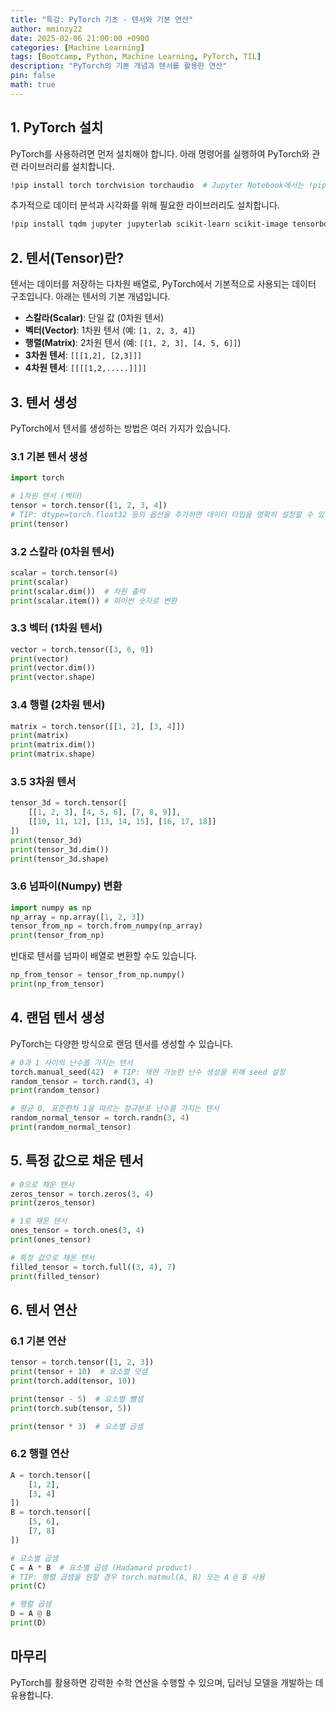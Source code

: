 ```yaml
---
title: "특강: PyTorch 기초 - 텐서와 기본 연산"
author: mminzy22
date: 2025-02-06 21:00:00 +0900
categories: [Machine Learning]
tags: [Bootcamp, Python, Machine Learning, PyTorch, TIL]
description: "PyTorch의 기본 개념과 텐서를 활용한 연산"
pin: false
math: true
---
```



## 1. PyTorch 설치

PyTorch를 사용하려면 먼저 설치해야 합니다. 아래 명령어를 실행하여 PyTorch와 관련 라이브러리를 설치합니다.

```bash
!pip install torch torchvision torchaudio  # Jupyter Notebook에서는 !pip 사용 가능, 터미널에서는 ! 없이 실행
```

추가적으로 데이터 분석과 시각화를 위해 필요한 라이브러리도 설치합니다.

```bash
!pip install tqdm jupyter jupyterlab scikit-learn scikit-image tensorboard torchmetrics matplotlib pandas
```

## 2. 텐서(Tensor)란?

텐서는 데이터를 저장하는 다차원 배열로, PyTorch에서 기본적으로 사용되는 데이터 구조입니다. 아래는 텐서의 기본 개념입니다.

- **스칼라(Scalar)**: 단일 값 (0차원 텐서)
- **벡터(Vector)**: 1차원 텐서 (예: `[1, 2, 3, 4]`)
- **행렬(Matrix)**: 2차원 텐서 (예: `[[1, 2, 3], [4, 5, 6]]`)
- **3차원 텐서**: `[[[1,2], [2,3]]]`
- **4차원 텐서**: `[[[[1,2,.....]]]]`

## 3. 텐서 생성

PyTorch에서 텐서를 생성하는 방법은 여러 가지가 있습니다.

### 3.1 기본 텐서 생성

```python
import torch

# 1차원 텐서 (벡터)
tensor = torch.tensor([1, 2, 3, 4])
# TIP: dtype=torch.float32 등의 옵션을 추가하면 데이터 타입을 명확히 설정할 수 있습니다.
print(tensor)
```

### 3.2 스칼라 (0차원 텐서)

```python
scalar = torch.tensor(4)
print(scalar)
print(scalar.dim())  # 차원 출력
print(scalar.item()) # 파이썬 숫자로 변환
```

### 3.3 벡터 (1차원 텐서)

```python
vector = torch.tensor([3, 6, 9])
print(vector)
print(vector.dim())
print(vector.shape)
```

### 3.4 행렬 (2차원 텐서)

```python
matrix = torch.tensor([[1, 2], [3, 4]])
print(matrix)
print(matrix.dim())
print(matrix.shape)
```

### 3.5 3차원 텐서

```python
tensor_3d = torch.tensor([
    [[1, 2, 3], [4, 5, 6], [7, 8, 9]],
    [[10, 11, 12], [13, 14, 15], [16, 17, 18]]
])
print(tensor_3d)
print(tensor_3d.dim())
print(tensor_3d.shape)
```

### 3.6 넘파이(Numpy) 변환

```python
import numpy as np
np_array = np.array([1, 2, 3])
tensor_from_np = torch.from_numpy(np_array)
print(tensor_from_np)
```

반대로 텐서를 넘파이 배열로 변환할 수도 있습니다.

```python
np_from_tensor = tensor_from_np.numpy()
print(np_from_tensor)
```

## 4. 랜덤 텐서 생성

PyTorch는 다양한 방식으로 랜덤 텐서를 생성할 수 있습니다.

```python
# 0과 1 사이의 난수를 가지는 텐서
torch.manual_seed(42)  # TIP: 재현 가능한 난수 생성을 위해 seed 설정
random_tensor = torch.rand(3, 4)
print(random_tensor)

# 평균 0, 표준편차 1을 따르는 정규분포 난수를 가지는 텐서
random_normal_tensor = torch.randn(3, 4)
print(random_normal_tensor)
```

## 5. 특정 값으로 채운 텐서

```python
# 0으로 채운 텐서
zeros_tensor = torch.zeros(3, 4)
print(zeros_tensor)

# 1로 채운 텐서
ones_tensor = torch.ones(3, 4)
print(ones_tensor)

# 특정 값으로 채운 텐서
filled_tensor = torch.full((3, 4), 7)
print(filled_tensor)
```

## 6. 텐서 연산

### 6.1 기본 연산

```python
tensor = torch.tensor([1, 2, 3])
print(tensor + 10)  # 요소별 덧셈
print(torch.add(tensor, 10))

print(tensor - 5)  # 요소별 뺄셈
print(torch.sub(tensor, 5))

print(tensor * 3)  # 요소별 곱셈
```

### 6.2 행렬 연산

```python
A = torch.tensor([
    [1, 2],
    [3, 4]
])
B = torch.tensor([
    [5, 6],
    [7, 8]
])

# 요소별 곱셈
C = A * B  # 요소별 곱셈 (Hadamard product)
# TIP: 행렬 곱셈을 원할 경우 torch.matmul(A, B) 또는 A @ B 사용
print(C)

# 행렬 곱셈
D = A @ B
print(D)
```

## 마무리
PyTorch를 활용하면 강력한 수학 연산을 수행할 수 있으며, 딥러닝 모델을 개발하는 데 유용합니다.

